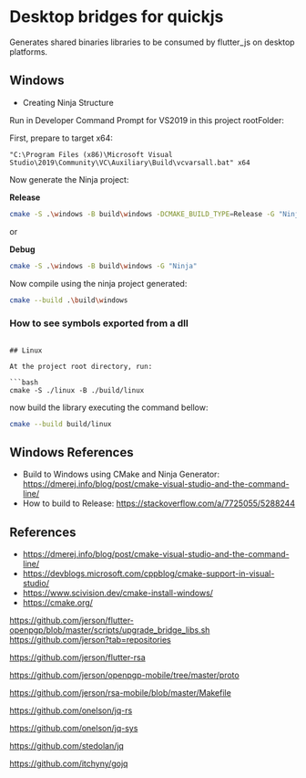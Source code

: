 # Desktop bridges for quickjs

Generates shared binaries libraries to be consumed by flutter_js on desktop platforms.

## Windows

* Creating Ninja Structure

Run in Developer Command Prompt for VS2019 in this project rootFolder:

First, prepare to target x64:

```
"C:\Program Files (x86)\Microsoft Visual Studio\2019\Community\VC\Auxiliary\Build\vcvarsall.bat" x64
```

Now generate the Ninja project:

**Release**

```bash
cmake -S .\windows -B build\windows -DCMAKE_BUILD_TYPE=Release -G "Ninja"
```

or 

**Debug**

```bash
cmake -S .\windows -B build\windows -G "Ninja"
```

Now compile using the ninja project generated:

```bash
cmake --build .\build\windows
```

### How to see symbols exported from a dll

```dumpbin.exe /exports build/windows/quickjs_c_bridge.dll

## Linux

At the project root directory, run:

```bash
cmake -S ./linux -B ./build/linux
```

now build the library executing the command bellow:

```bash
cmake --build build/linux
```
## Windows References

* Build to Windows using CMake and Ninja Generator: https://dmerej.info/blog/post/cmake-visual-studio-and-the-command-line/
* How to build to Release: https://stackoverflow.com/a/7725055/5288244

## References

* https://dmerej.info/blog/post/cmake-visual-studio-and-the-command-line/
* https://devblogs.microsoft.com/cppblog/cmake-support-in-visual-studio/
* https://www.scivision.dev/cmake-install-windows/
* https://cmake.org/

https://github.com/jerson/flutter-openpgp/blob/master/scripts/upgrade_bridge_libs.sh
https://github.com/jerson?tab=repositories


https://github.com/jerson/flutter-rsa


https://github.com/jerson/openpgp-mobile/tree/master/proto

https://github.com/jerson/rsa-mobile/blob/master/Makefile

https://github.com/onelson/jq-rs

https://github.com/onelson/jq-sys

https://github.com/stedolan/jq

https://github.com/itchyny/gojq
